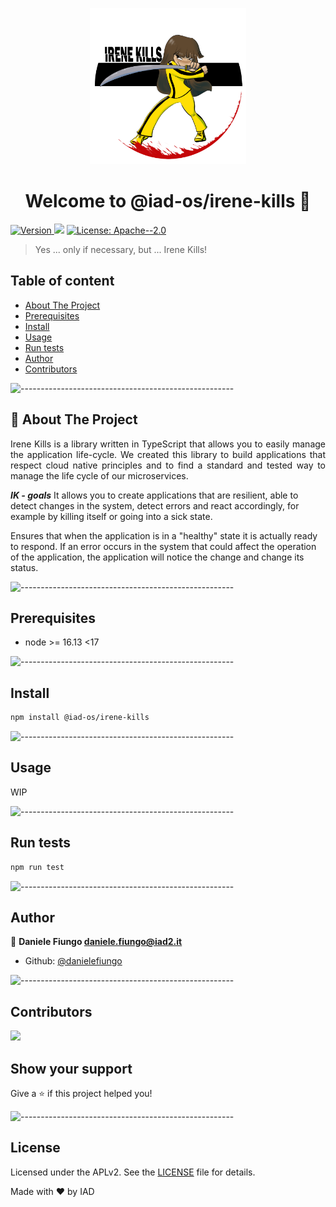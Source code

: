 <p align="center"> 
  <img src="logo.png" alt="IK-logo" width="250px" height="250px">
</p>
<h1 align="center">Welcome to @iad-os/irene-kills 👋</h1>
<p>
  <a href="https://www.npmjs.com/package/@iad-os/irene-kills" target="_blank">

  <img alt="Version" src="https://img.shields.io/npm/v/@iad-os/irene-kills.svg">
  </a>
  <img src="https://img.shields.io/badge/node-%3E%3D%2016.13%20%3C17-blue.svg" />
  <a href="#" target="_blank">
  <img alt="License: Apache--2.0" src="https://img.shields.io/badge/License-Apache--2.0-yellow.svg" />

  </a>
</p>

> Yes ... only if necessary, but ... Irene Kills!

## Table of content

* [About The Project](#about-the-project)
* [Prerequisites](#prerequisites)
* [Install](#install)
* [Usage](#usage)
* [Run tests](#run-tests)
* [Author](#author)
* [Contributors](#contributors)

![-----------------------------------------------------](https://raw.githubusercontent.com/andreasbm/readme/master/assets/lines/rainbow.png)

<!-- ABOUT THE PROJECT -->

## 📝 About The Project

<p align="justify"> 
Irene Kills is a library written in TypeScript that allows you to easily manage the application life-cycle.
We created this library to build applications that respect cloud native principles and to find a standard and tested way to manage the life cycle of our microservices.

***IK - goals***
It allows you to create applications that are resilient, able to detect changes in the system, detect errors and react accordingly, for example by killing itself or going into a sick state.

Ensures that when the application is in a "healthy" state it is actually ready to respond.
If an error occurs in the system that could affect the operation of the application, the application will notice the change and change its status.

</p>

![-----------------------------------------------------](https://raw.githubusercontent.com/andreasbm/readme/master/assets/lines/rainbow.png)

## Prerequisites

* node >= 16.13 <17

![-----------------------------------------------------](https://raw.githubusercontent.com/andreasbm/readme/master/assets/lines/rainbow.png)

## Install

```sh
npm install @iad-os/irene-kills
```

![-----------------------------------------------------](https://raw.githubusercontent.com/andreasbm/readme/master/assets/lines/rainbow.png)

## Usage

WIP

![-----------------------------------------------------](https://raw.githubusercontent.com/andreasbm/readme/master/assets/lines/rainbow.png)

## Run tests

```sh
npm run test
```

![-----------------------------------------------------](https://raw.githubusercontent.com/andreasbm/readme/master/assets/lines/rainbow.png)

## Author

👤 **Daniele Fiungo <daniele.fiungo@iad2.it>**

* Github: [@danielefiungo](https://github.com/danielefiungo)

![-----------------------------------------------------](https://raw.githubusercontent.com/andreasbm/readme/master/assets/lines/rainbow.png)

## Contributors

<!--contributor image generated with https://contrib.rocks -->

<a href="https://github.com/iad-os/irene-kills/graphs/contributors">
  <img src="https://contrib.rocks/image?repo=iad-os/irene-kills" />
</a>

## Show your support

Give a ⭐️ if this project helped you!

![-----------------------------------------------------](https://raw.githubusercontent.com/andreasbm/readme/master/assets/lines/rainbow.png)

## License

Licensed under the APLv2. See the [LICENSE](https://github.com/iad-os/irene-kills/blob/main/LICENSE) file for details.

Made with ❤️ by IAD
